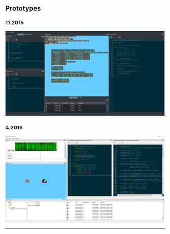 ## Prototypes

### 11.2015
[![Prototyp](img/old_prototyp201511.png)](img/old_prototyp201511.png)

### 4.2016
[![Prototyp](img/old_prototype.png)](img/prototyp.png)

---

